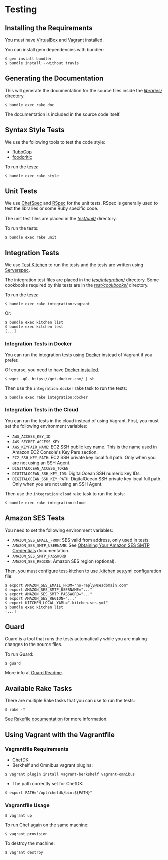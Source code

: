 Testing
=======

## Installing the Requirements

You must have [VirtualBox](https://www.virtualbox.org/) and [Vagrant](http://www.vagrantup.com/) installed.

You can install gem dependencies with bundler:

    $ gem install bundler
    $ bundle install --without travis

## Generating the Documentation

This will generate the documentation for the source files inside the [*libraries/*](https://github.com/zuazo/postfix-dovecot-cookbook/tree/master/libraries) directory.

    $ bundle exec rake doc

The documentation is included in the source code itself.

## Syntax Style Tests

We use the following tools to test the code style:

* [RuboCop](https://github.com/bbatsov/rubocop#readme)
* [foodcritic](http://www.foodcritic.io/)

To run the tests:

    $ bundle exec rake style

## Unit Tests

We use [ChefSpec](https://github.com/sethvargo/chefspec#readme) and [RSpec](http://rspec.info/) for the unit tests. RSpec is generally used to test the libraries or some Ruby specific code.

The unit test files are placed in the [*test/unit/*](https://github.com/zuazo/postfix-dovecot-cookbook/tree/master/test/unit) directory.

To run the tests:

    $ bundle exec rake unit

## Integration Tests

We use [Test Kitchen](http://kitchen.ci/) to run the tests and the tests are written using [Serverspec](http://serverspec.org/).

The integration test files are placed in the [*test/integration/*](https://github.com/zuazo/postfix-dovecot-cookbook/tree/master/test/integration) directory. Some cookbooks required by this tests are in the [*test/cookbooks/*](https://github.com/zuazo/postfix-dovecot-cookbook/tree/master/test/cookbooks) directory.

To run the tests:

    $ bundle exec rake integration:vagrant

Or:

    $ bundle exec kitchen list
    $ bundle exec kitchen test
    [...]

### Integration Tests in Docker

You can run the integration tests using [Docker](https://www.docker.com/) instead of Vagrant if you prefer.

Of course, you need to have [Docker installed](https://docs.docker.com/engine/installation/).

    $ wget -qO- https://get.docker.com/ | sh

Then use the `integration:docker` rake task to run the tests:

    $ bundle exec rake integration:docker

### Integration Tests in the Cloud

You can run the tests in the cloud instead of using Vagrant. First, you must set the following environment variables:

* `AWS_ACCESS_KEY_ID`
* `AWS_SECRET_ACCESS_KEY`
* `AWS_KEYPAIR_NAME`: EC2 SSH public key name. This is the name used in Amazon EC2 Console's Key Pars section.
* `EC2_SSH_KEY_PATH`: EC2 SSH private key local full path. Only when you are not using an SSH Agent.
* `DIGITALOCEAN_ACCESS_TOKEN`
* `DIGITALOCEAN_SSH_KEY_IDS`: DigitalOcean SSH numeric key IDs.
* `DIGITALOCEAN_SSH_KEY_PATH`: DigitalOcean SSH private key local full path. Only when you are not using an SSH Agent.

Then use the `integration:cloud` rake task to run the tests:

    $ bundle exec rake integration:cloud

## Amazon SES Tests

You need to set the following environment variables:

* `AMAZON_SES_EMAIL_FROM`: SES valid from address, only used in tests.
* `AMAZON_SES_SMTP_USERNAME`: See [Obtaining Your Amazon SES SMTP Credentials](http://docs.aws.amazon.com/ses/latest/DeveloperGuide/smtp-credentials.html) documentation.
* `AMAZON_SES_SMTP_PASSWORD`
* `AMAZON_SES_REGION`: Amazon SES region (optional).

Then, you must configure test-kitchen to use [.kitchen.ses.yml](/.kitchen.ses.yml) configuration file:

    $ export AMAZON_SES_EMAIL_FROM="no-reply@sesdomain.com"
    $ export AMAZON_SES_SMTP_USERNAME="..."
    $ export AMAZON_SES_SMTP_PASSWORD="..."
    $ export AMAZON_SES_REGION="..."
    $ export KITCHEN_LOCAL_YAML=".kitchen.ses.yml"
    $ bundle exec kitchen list
    [...]

## Guard

Guard is a tool that runs the tests automatically while you are making changes to the source files.

To run Guard:

    $ guard

More info at [Guard Readme](https://github.com/guard/guard#readme).

## Available Rake Tasks

There are multiple Rake tasks that you can use to run the tests:

    $ rake -T

See [Rakefile documentation](https://github.com/ruby/rake/blob/master/doc/rakefile.rdoc) for more information.

## Using Vagrant with the Vagrantfile

### Vagrantfile Requirements

* [ChefDK](https://downloads.chef.io/chef-dk/)
* Berkhelf and Omnibus vagrant plugins:
```
$ vagrant plugin install vagrant-berkshelf vagrant-omnibus
```
* The path correctly set for ChefDK:
```
$ export PATH="/opt/chefdk/bin:${PATH}"
```

### Vagrantfile Usage

    $ vagrant up

To run Chef again on the same machine:

    $ vagrant provision

To destroy the machine:

    $ vagrant destroy
